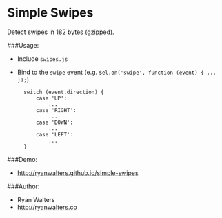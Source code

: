 # Simple Swipes

Detect swipes in 182 bytes (gzipped).

###Usage:

- Include `swipes.js`
- Bind to the `swipe` event (e.g. `$el.on('swipe', function (event) { ... });`)

        switch (event.direction) {
            case 'UP':
                ...
            case 'RIGHT':
                ...
            case 'DOWN':
                ...
            case 'LEFT':
                ...
        }

###Demo:

- http://ryanwalters.github.io/simple-swipes

###Author:

- Ryan Walters
- http://ryanwalters.co